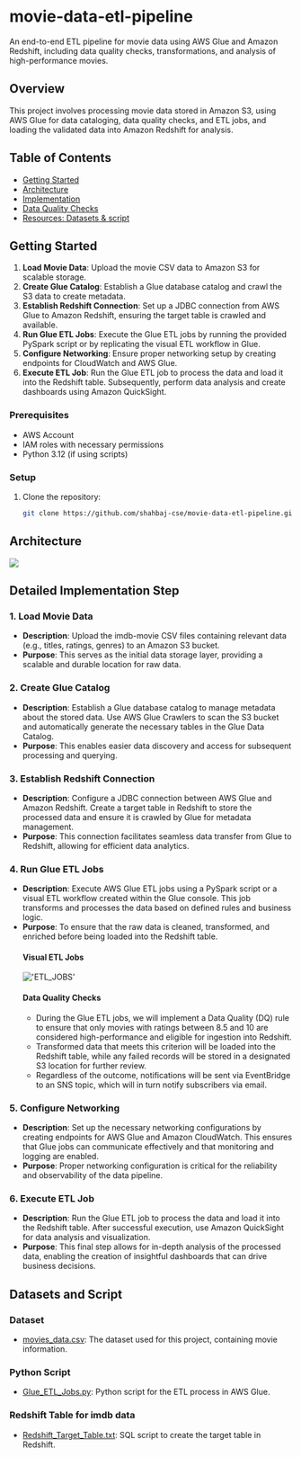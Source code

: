 # movie-data-etl-pipeline
An end-to-end ETL pipeline for movie data using AWS Glue and Amazon Redshift, including data quality checks, transformations, and analysis of high-performance movies.

## Overview
This project involves processing movie data stored in Amazon S3, using AWS Glue for data cataloging, data quality checks, and ETL jobs, and loading the validated data into Amazon Redshift for analysis.

## Table of Contents
- [Getting Started](#getting-started)
- [Architecture](#architecture)
- [Implementation](#detailed-implementation-step)
- [Data Quality Checks](#data-quality-checks)
- [Resources: Datasets & script](#datasets-and-script)

## Getting Started
1. **Load Movie Data**: Upload the movie CSV data to Amazon S3 for scalable storage.
2. **Create Glue Catalog**: Establish a Glue database catalog and crawl the S3 data to create metadata.
3. **Establish Redshift Connection**: Set up a JDBC connection from AWS Glue to Amazon Redshift, ensuring the target table is crawled and available.
4. **Run Glue ETL Jobs**: Execute the Glue ETL jobs by running the provided PySpark script or by replicating the visual ETL workflow in Glue.
5. **Configure Networking**: Ensure proper networking setup by creating endpoints for CloudWatch and AWS Glue.
6. **Execute ETL Job**: Run the Glue ETL job to process the data and load it into the Redshift table. Subsequently, perform data analysis and create dashboards using Amazon QuickSight.

### Prerequisites
- AWS Account
- IAM roles with necessary permissions
- Python 3.12 (if using scripts)

### Setup
1. Clone the repository:
   ```bash
   git clone https://github.com/shahbaj-cse/movie-data-etl-pipeline.git

## Architecture
![](architecture.png)

## Detailed Implementation Step

### 1. Load Movie Data
   - **Description**: Upload the imdb-movie CSV files containing relevant data (e.g., titles, ratings, genres) to an Amazon S3 bucket.
   - **Purpose**: This serves as the initial data storage layer, providing a scalable and durable location for raw data.

### 2. Create Glue Catalog
   - **Description**: Establish a Glue database catalog to manage metadata about the stored data. Use AWS Glue Crawlers to scan the S3 bucket and automatically generate the necessary tables in the Glue Data Catalog.
   - **Purpose**: This enables easier data discovery and access for subsequent processing and querying.

### 3. Establish Redshift Connection
   - **Description**: Configure a JDBC connection between AWS Glue and Amazon Redshift. Create a target table in Redshift to store the processed data and ensure it is crawled by Glue for metadata management.
   - **Purpose**: This connection facilitates seamless data transfer from Glue to Redshift, allowing for efficient data analytics.

### 4. Run Glue ETL Jobs
   - **Description**: Execute AWS Glue ETL jobs using a PySpark script or a visual ETL workflow created within the Glue console. This job transforms and processes the data based on defined rules and business logic.
   - **Purpose**: To ensure that the raw data is cleaned, transformed, and enriched before being loaded into the Redshift table.
     #### Visual ETL Jobs
     !['ETL_JOBS'](glue-etl-visual.jpg)
     #### Data Quality Checks
        - During the Glue ETL jobs, we will implement a Data Quality (DQ) rule to ensure that only movies with ratings between 8.5 and 10 are considered high-performance and eligible for ingestion into Redshift.
        - Transformed data that meets this criterion will be loaded into the Redshift table, while any failed records will be stored in a designated S3 location for further review.
        - Regardless of the outcome, notifications will be sent via EventBridge to an SNS topic, which will in turn notify subscribers via email.


### 5. Configure Networking
   - **Description**: Set up the necessary networking configurations by creating endpoints for AWS Glue and Amazon CloudWatch. This ensures that Glue jobs can communicate effectively and that monitoring and logging are enabled.
   - **Purpose**: Proper networking configuration is critical for the reliability and observability of the data pipeline.

### 6. Execute ETL Job
   - **Description**: Run the Glue ETL job to process the data and load it into the Redshift table. After successful execution, use Amazon QuickSight for data analysis and visualization.
   - **Purpose**: This final step allows for in-depth analysis of the processed data, enabling the creation of insightful dashboards that can drive business decisions.

## Datasets and Script
  ### Dataset
  - [movies_data.csv](movie_data/imdb_movies_rating.csv): The dataset used for this project, containing movie information.
  
  ### Python Script
  - [Glue_ETL_Jobs.py](glue_etl_job_script.py): Python script for the ETL process in AWS Glue.
  
  ### Redshift Table for imdb data
  - [Redshift_Target_Table.txt](redshift_tables_for_imdb.txt): SQL script to create the target table in Redshift.
